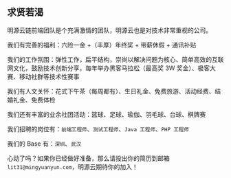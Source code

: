 

## 求贤若渴

明源云链前端团队是个充满激情的团队，明源云也是对技术非常重视的公司。

我们有完善的福利：六险一金 +（丰厚）年终奖 + 带薪休假 + 通讯补贴

我们的工作氛围：弹性工作，扁平结构，崇尚以解决问题为核心、简单高效的互联网文化，鼓励技术创新分享，每年举办黑客马拉松（最高奖 3W 奖金）、极客大赛、移动社群等技术性赛事

我们有人文关怀：花式下午茶（每周都有）、生日礼金、免费旅游、活动经费、结婚礼金、免费体检

我们还有丰富的业余社团活动：篮球、足球、瑜伽、羽毛球、台球、棋牌赛

我们招聘的岗位有：`前端工程师`、`测试工程师`、`Java 工程师`、`PHP 工程师`

我们的 Base 有：`深圳`、`武汉`

心动了吗？如果你已经做好准备，那么请投出你的简历到邮箱 `lit31@mingyuanyun.com`，明源云期待你的加入！